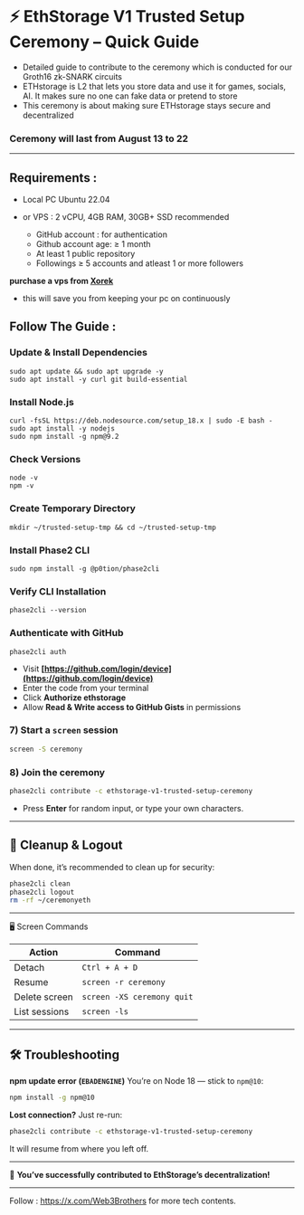 # ⚡ EthStorage V1 Trusted Setup Ceremony – Quick Guide

* Detailed guide to contribute to the ceremony which is conducted for our Groth16 zk-SNARK circuits
* ETHstorage is L2 that lets you store data and use it for games, socials, AI. It makes sure no one can fake data or pretend to store
* This ceremony is about making sure ETHstorage stays secure and decentralized

### Ceremony will last from August 13 to 22

---

## Requirements :
- Local PC Ubuntu 22.04
- or VPS : 2 vCPU, 4GB RAM, 30GB+ SSD recommended

  * GitHub account : for authentication
  * Github account age: ≥ 1 month  
  * At least 1 public repository  
  * Followings ≥ 5 accounts and atleast 1 or more followers

**purchase a vps from [Xorek](https://xorek.cloud/en)**
  * this will save you from keeping your pc on continuously

## Follow The Guide :

### Update & Install Dependencies
```
sudo apt update && sudo apt upgrade -y
sudo apt install -y curl git build-essential
```

### Install Node.js
```
curl -fsSL https://deb.nodesource.com/setup_18.x | sudo -E bash -
sudo apt install -y nodejs
sudo npm install -g npm@9.2
```

### Check Versions


```
node -v
npm -v
```

### Create Temporary Directory

```
mkdir ~/trusted-setup-tmp && cd ~/trusted-setup-tmp

```
### Install Phase2 CLI

```
sudo npm install -g @p0tion/phase2cli
```

### Verify CLI Installation


```
phase2cli --version
```

### Authenticate with GitHub

```
phase2cli auth
```

* Visit **[https://github.com/login/device](https://github.com/login/device)**
* Enter the code from your terminal
* Click **Authorize ethstorage**
* Allow **Read & Write access to GitHub Gists** in permissions

### 7) Start a `screen` session

```bash
screen -S ceremony
```

### 8) Join the ceremony

```bash
phase2cli contribute -c ethstorage-v1-trusted-setup-ceremony
```

* Press **Enter** for random input, or type your own characters.

---

## 🧹 Cleanup & Logout

When done, it’s recommended to clean up for security:

```bash
phase2cli clean
phase2cli logout
rm -rf ~/ceremonyeth
```

---

🖥 Screen Commands

| Action         | Command                       |
| -------------- | ------------------------------|
| Detach         | `Ctrl + A + D`                |
| Resume         | `screen -r ceremony`          |
| Delete screen  | `screen -XS ceremony quit`    |
| List sessions  | `screen -ls`                  |

---

## 🛠 Troubleshooting

**npm update error (`EBADENGINE`)**
You’re on Node 18 — stick to `npm@10`:

```bash
npm install -g npm@10
```

**Lost connection?**
Just re-run:

```bash
phase2cli contribute -c ethstorage-v1-trusted-setup-ceremony
```

It will resume from where you left off.


---

🎉 **You’ve successfully contributed to EthStorage’s decentralization!**

---

Follow : https://x.com/Web3Brothers for more tech contents.
